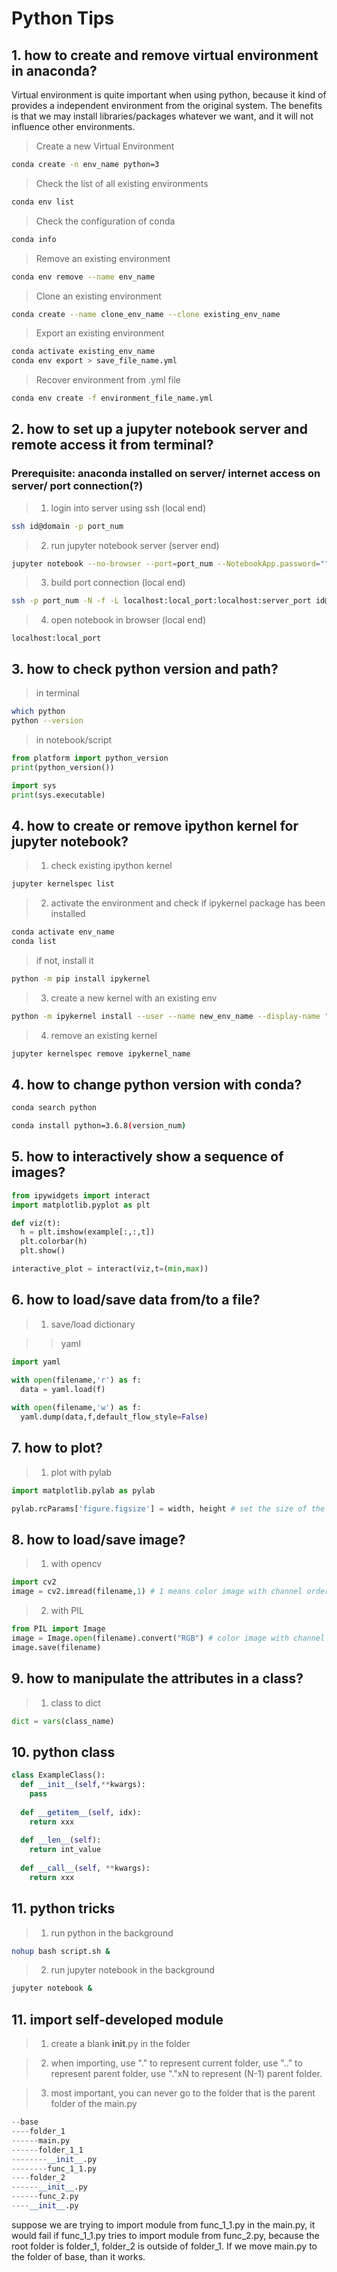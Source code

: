 # Python Tips


## 1. how to create and remove virtual environment in anaconda?
Virtual environment is quite important when using python, because it kind of provides a independent environment from the original system. The benefits is that we may install libraries/packages whatever we want, and it will not influence other environments.

> Create a new Virtual Environment
```bash
conda create -n env_name python=3
```

> Check the list of all existing environments
```bash
conda env list
```

> Check the configuration of conda
```bash
conda info
```

> Remove an existing environment
```bash
conda env remove --name env_name
```

> Clone an existing environment
```bash
conda create --name clone_env_name --clone existing_env_name
```

> Export an existing environment
```bash
conda activate existing_env_name
conda env export > save_file_name.yml
```

> Recover environment from .yml file
```bash
conda env create -f environment_file_name.yml
``` 

## 2. how to set up a jupyter notebook server and remote access it from terminal?
### Prerequisite: anaconda installed on server/ internet access on server/ port connection(?)
> 1. login into server using ssh (local end)
```bash
ssh id@domain -p port_num
``` 

> 2. run jupyter notebook server (server end)
```bash
jupyter notebook --no-browser --port=port_num --NotebookApp.password=""
``` 

> 3. build port connection (local end)
```bash
ssh -p port_num -N -f -L localhost:local_port:localhost:server_port id@domain
``` 

> 4. open notebook in browser (local end)
```http
localhost:local_port
``` 

## 3. how to check python version and path?
> in terminal
```bash
which python
python --version
```

> in notebook/script
```python
from platform import python_version
print(python_version())
```
```python
import sys
print(sys.executable)
```

## 4. how to create or remove ipython kernel for jupyter notebook?
> 1. check existing ipython kernel
```bash
jupyter kernelspec list
```

> 2. activate the environment and check if ipykernel package has been installed
```bash
conda activate env_name
conda list
```
> if not, install it
```bash
python -m pip install ipykernel
```

> 3. create a new kernel with an existing env
```bash
python -m ipykernel install --user --name new_env_name --display-name "Python3 (new_env_name)"
```

> 4. remove an existing kernel
```bash
jupyter kernelspec remove ipykernel_name
```

## 4. how to change python version with conda?
```bash
conda search python
```
```bash
conda install python=3.6.8(version_num)
```

## 5. how to interactively show a sequence of images?
```python
from ipywidgets import interact
import matplotlib.pyplot as plt

def viz(t):
  h = plt.imshow(example[:,:,t])
  plt.colorbar(h)
  plt.show()

interactive_plot = interact(viz,t=(min,max))
```

## 6. how to load/save data from/to a file?

> 1. save/load dictionary

>> yaml

```python
import yaml

with open(filename,'r') as f:
  data = yaml.load(f)
  
with open(filename,'w') as f:
  yaml.dump(data,f,default_flow_style=False)
```

## 7. how to plot?

>1. plot with pylab
```python
import matplotlib.pylab as pylab

pylab.rcParams['figure.figsize'] = width, height # set the size of the figure
```

## 8. how to load/save image?

>1. with opencv
```python
import cv2
image = cv2.imread(filename,1) # 1 means color image with channel order BGR
```

>2. with PIL
```python
from PIL import Image
image = Image.open(filename).convert("RGB") # color image with channel order RGB
image.save(filename)
```

## 9. how to manipulate the attributes in a class?

>1. class to dict
```python
dict = vars(class_name)
```

## 10. python class

```python
class ExampleClass():
  def __init__(self,**kwargs):
    pass
    
  def __getitem__(self, idx):
    return xxx
    
  def __len__(self):
    return int_value
    
  def __call__(self, **kwargs):
    return xxx
```

## 11. python tricks
>1. run python in the background
```bash
nohup bash script.sh &
```

>2. run jupyter notebook in the background
```bash
jupyter notebook &
```

## 11. import self-developed module

>1. create a blank __init__.py in the folder

>2. when importing, use "." to represent current folder, use ".." to represent parent folder, use "."xN to represent (N-1) parent folder.

>3. most important, you can never go to the folder that is the parent folder of the main.py
```python
--base
----folder_1
------main.py
------folder_1_1
--------__init__.py
--------func_1_1.py
----folder_2
------__init__.py
------func_2.py
----__init__.py
```
suppose we are trying to import module from func_1_1.py in the main.py, it would fail if func_1_1.py tries to import module from func_2.py, because the root folder is folder_1, folder_2 is outside of folder_1. If we move main.py to the folder of base, than it works.
